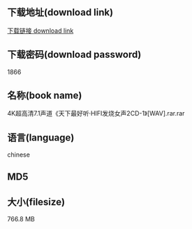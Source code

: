 ## 下载地址(download link)
[下载链接 download link](https://voluble-croquembouche-d321dc.netlify.app/?s=4K%E8%B6%85%E9%AB%98%E6%B8%857.1%E5%A3%B0%E9%81%93%E3%80%8A%E5%A4%A9%E4%B8%8B%E6%9C%80%E5%A5%BD%E5%90%AC%C2%B7HIFI%E5%8F%91%E7%83%A7%E5%A5%B3%E5%A3%B02CD-1%E3%80%8B%5BWAV%5D.rar)

## 下载密码(download password)
1866

## 名称(book name)
4K超高清7.1声道《天下最好听·HIFI发烧女声2CD-1》[WAV].rar.rar

## 语言(language)
chinese

## MD5


## 大小(filesize)
766.8 MB
